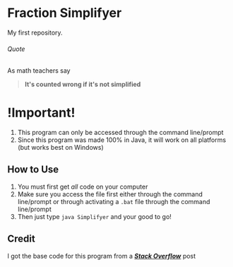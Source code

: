 # Fraction Simplifyer
My first repository.

###### Quote
As math teachers say 
> **It's counted wrong if it's not simplified**

# !Important!
1. This program can only be accessed through the command line/prompt
2. Since this program was made 100% in Java, it will work on all platforms (but works best on Windows)

## How to Use
1. You must first get *all* code on your computer
2. Make sure you access the file first either through the command line/prompt or through activating a `.bat` file through the command line/prompt
3. Then just type `java Simplifyer` and your good to go!

## Credit
I got the base code for this program from a [***Stack Overflow***](https://stackoverflow.com/questions/6618994/simplifying-fractions-in-java) post
